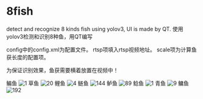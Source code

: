 # 8fish
detect and recognize 8 kinds fish using yolov3, UI is made by QT.
使用yolov3检测和识别8种鱼，用QT编写

config中的config.xml为配置文件。
rtsp项填入rtsp视频地址。
scale项为计算鱼获长度的配置项。

为保证识别效果，鱼获需要横着放置在视频中！

鳊鱼
![1](https://user-images.githubusercontent.com/61768735/134628640-0ed33a18-123d-4b4d-b71c-a4590b960127.jpg)
草鱼
![20](https://user-images.githubusercontent.com/61768735/134628731-8cd76355-01ae-46e8-a090-ea1e26eddec9.jpg)
鲤鱼
![4](https://user-images.githubusercontent.com/61768735/134629065-dddda4de-2e00-4825-9c13-8594db5511a0.jpg)
鲢鱼
![144](https://user-images.githubusercontent.com/61768735/134629100-11cba8df-3e4e-4aba-b27b-8eb3504ed424.jpg)
鲈鱼
![89](https://user-images.githubusercontent.com/61768735/134629127-fd79f818-6b79-4cc3-bb58-c53a11de4b13.jpg)
鲶鱼
![1](https://user-images.githubusercontent.com/61768735/134629169-dad5f62a-8fad-46b5-b1fd-1f3034d48967.jpg)
青鱼
![9](https://user-images.githubusercontent.com/61768735/134629208-424a3e00-14f8-4b7e-93ec-77e8270a4d51.jpg)
鳙鱼
![192](https://user-images.githubusercontent.com/61768735/134629272-40bbdfc3-aba7-4938-8015-7781f93125df.jpg)
